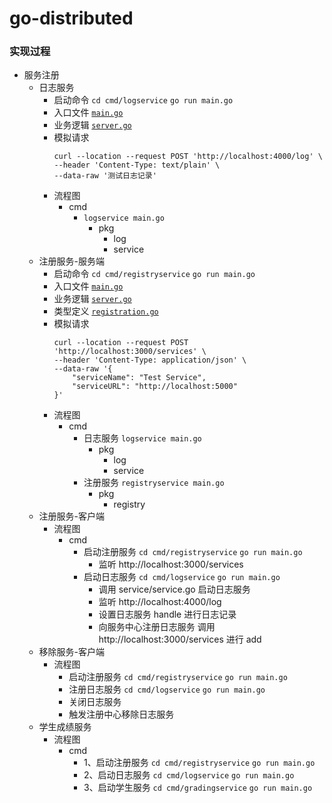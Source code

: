 # go-distributed

### 实现过程

- 服务注册
  - 日志服务 
    - 启动命令 `cd cmd/logservice` `go run main.go`
    - 入口文件 [`main.go`](../cmd/logservice/main.go)
    - 业务逻辑 [`server.go`](../log/server.go)
    - 模拟请求
        ```shell
        curl --location --request POST 'http://localhost:4000/log' \
        --header 'Content-Type: text/plain' \
        --data-raw '测试日志记录'
        ```
    - 流程图
      - cmd 
        - `logservice main.go`
          - pkg
            - log
            - service
  - 注册服务-服务端
    - 启动命令 `cd cmd/registryservice` `go run main.go`
    - 入口文件 [`main.go`](../cmd/registryservice/main.go)
    - 业务逻辑 [`server.go`](../registry/server.go)
    - 类型定义 [`registration.go`](../registry/resgistration.go)
    - 模拟请求
      ```shell
      curl --location --request POST 'http://localhost:3000/services' \
      --header 'Content-Type: application/json' \
      --data-raw '{
          "serviceName": "Test Service",
          "serviceURL": "http://localhost:5000"
      }'
      ```
    - 流程图
      - cmd
        - 日志服务 `logservice main.go`
          - pkg
            - log
            - service
        - 注册服务 `registryservice main.go`
          - pkg
            - registry
  - 注册服务-客户端
    - 流程图
      - cmd
        - 启动注册服务 `cd cmd/registryservice` `go run main.go` 
          - 监听 http://localhost:3000/services
        - 启动日志服务 `cd cmd/logservice` `go run main.go`
          - 调用 service/service.go 启动日志服务
          - 监听 http://localhost:4000/log
          - 设置日志服务 handle 进行日志记录
          - 向服务中心注册日志服务 调用 http://localhost:3000/services 进行 add
  - 移除服务-客户端
    - 流程图
      - 启动注册服务 `cd cmd/registryservice` `go run main.go` 
      - 注册日志服务 `cd cmd/logservice` `go run main.go`
      - 关闭日志服务
      - 触发注册中心移除日志服务
  - 学生成绩服务
    - 流程图
      - cmd 
        - 1、启动注册服务  `cd cmd/registryservice` `go run main.go` 
        - 2、启动日志服务  `cd cmd/logservice` `go run main.go` 
        - 3、启动学生服务  `cd cmd/gradingservice` `go run main.go` 